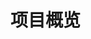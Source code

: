 # 项目概览

<ProjectCards class="cards" :projects="projects" />

<script setup lang="ts">
    import ProjectCards from "@/components/ProjectCards.vue"
    import FOHLogo from "@@/project/f-oh/images/logo.svg"
    import projects from './projects.ts'
</script>

<style lang="scss">
    .cards {
        margin-top: 16px;
    }
</style>
